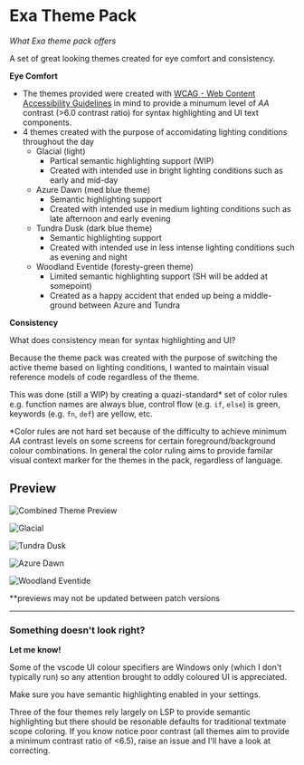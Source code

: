 # Exa Theme Pack

*What Exa theme pack offers*

A set of great looking themes created for eye comfort and consistency.

**Eye Comfort**
- The themes provided were created with [WCAG - Web Content Accessibility Guidelines](https://www.w3.org/TR/WCAG21/) in mind to provide a minumum level of *AA* contrast (>6.0 contrast ratio) for syntax highlighting and UI text components.
- 4 themes created with the purpose of accomidating lighting conditions throughout the day 
  - Glacial (light)
    - Partical semantic highlighting support (WIP)
    - Created with intended use in bright lighting conditions such as early and mid-day
  - Azure Dawn (med blue theme)
    - Semantic highlighting support
    - Created with intended use in medium lighting conditions such as late afternoon and early evening
  - Tundra Dusk (dark blue theme)
    - Semantic highlighting support
    - Created with intended use in less intense lighting conditions such as evening and night
  - Woodland Eventide (foresty-green theme)
    - Limited semantic highlighting support (SH will be added at somepoint)
    - Created as a happy accident that ended up being a middle-ground between Azure and Tundra 
 
**Consistency**

What does consistency mean for syntax highlighting and UI?

Because the theme pack was created with the purpose of switching the active theme based on lighting conditions, I wanted to maintain visual reference models of code regardless of the theme.

This was done (still a WIP) by creating a quazi-standard* set of color rules e.g. function names are always blue, control flow (e.g. `if`, `else`) is green, keywords (e.g. `fn`, `def`) are yellow, etc.


*Color rules are not hard set because of the difficulty to achieve minimum *AA* contrast levels on some screens for certain foreground/background colour combinations. In general the color ruling aims to provide familar visual context marker for the themes in the pack, regardless of language.  

## Preview

![Combined Theme Preview](https://github.com/exastone/joegrammer-theme/blob/main/screenshots/combined.jpg?raw=true)

![Glacial](https://github.com/exastone/exa-theme/blob/main/screenshots/theme-glacial.jpg?raw=true)

![Tundra Dusk](https://github.com/exastone/exa-theme/blob/main/screenshots/theme-dusk.jpg?raw=true)

![Azure Dawn](https://github.com/exastone/exa-theme/blob/main/screenshots/theme-dawn.jpg?raw=true)

![Woodland Eventide](https://github.com/exastone/exa-theme/blob/main/screenshots/theme-woodland.jpg?raw=true)

**previews may not be updated between patch versions

---

### Something doesn't look right?

**Let me know!**

Some of the vscode UI colour specifiers are Windows only (which I don't typically run) so any attention brought to oddly coloured UI is appreciated.

Make sure you have semantic highlighting enabled in your settings.

Three of the four themes rely largely on LSP to provide semantic highlighting but there should be resonable defaults for traditional textmate scope coloring. If you know notice poor contrast (all themes aim to provide a minimum contrast ratio of <6.5), raise an issue and I'll have a look at correcting.
